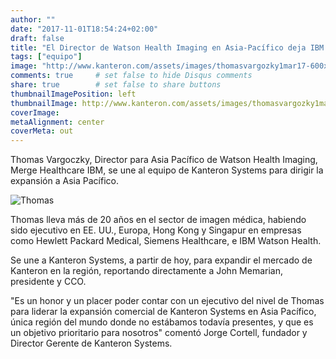 ```yaml
---
author: ""
date: "2017-11-01T18:54:24+02:00"
draft: false
title: "El Director de Watson Health Imaging en Asia-Pacífico deja IBM para ayudar a Kanteron a expandirse en Asia"
tags: ["equipo"]
image: "http://www.kanteron.com/assets/images/thomasvargozky1mar17-600x600.jpg"
comments: true     # set false to hide Disqus comments
share: true        # set false to share buttons
thumbnailImagePosition: left
thumbnailImage: http://www.kanteron.com/assets/images/thomasvargozky1mar17-600x600.jpg
coverImage: 
metaAlignment: center
coverMeta: out
---
```


Thomas Vargoczky, Director para Asia Pacífico de Watson Health Imaging, Merge Healthcare IBM, se une al equipo de Kanteron Systems para dirigir la expansión a Asia Pacífico.

<!--more-->

![Thomas](http://www.kanteron.com/assets/images/thomasvargozky1mar17-600x600.jpg) 

Thomas lleva más de 20 años en el sector de imagen médica, habiendo sido ejecutivo en EE. UU., Europa, Hong Kong y Singapur en empresas como Hewlett Packard Medical, Siemens Healthcare, e IBM Watson Health.

Se une a Kanteron Systems, a partir de hoy, para expandir el mercado de Kanteron en la región, reportando directamente a John Memarian, presidente y CCO.

"Es un honor y un placer poder contar con un ejecutivo del nivel de Thomas para liderar la expansión comercial de Kanteron Systems en Asia Pacífico, única región del mundo donde no estábamos todavía presentes, y que es un objetivo prioritario para nosotros" comentó Jorge Cortell, fundador y Director Gerente de Kanteron Systems.